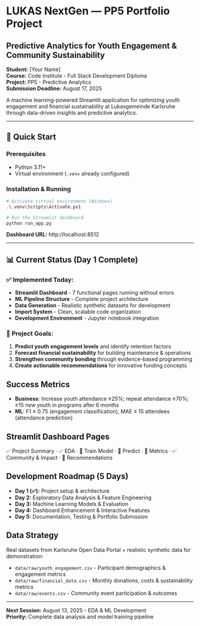 # LUKAS NextGen — PP5 Portfolio Project
## Predictive Analytics for Youth Engagement & Community Sustainability

**Student:** [Your Name]  
**Course:** Code Institute - Full Stack Development Diploma  
**Project:** PP5 - Predictive Analytics  
**Submission Deadline:** August 17, 2025  

A machine learning-powered Streamlit application for optimizing youth engagement and financial sustainability at Lukasgemeinde Karlsruhe through data-driven insights and predictive analytics.

---

## 🚀 Quick Start

### Prerequisites
- Python 3.11+
- Virtual environment (`.venv` already configured)

### Installation & Running
```bash
# Activate virtual environment (Windows)
.\.venv\Scripts\Activate.ps1

# Run the Streamlit dashboard  
python run_app.py
```
**Dashboard URL:** http://localhost:8512

---

## 📊 Current Status (Day 1 Complete)

### ✅ **Implemented Today:**
- **Streamlit Dashboard** - 7 functional pages running without errors
- **ML Pipeline Structure** - Complete project architecture 
- **Data Generation** - Realistic synthetic datasets for development
- **Import System** - Clean, scalable code organization
- **Development Environment** - Jupyter notebook integration

### 🎯 **Project Goals:**
1. **Predict youth engagement levels** and identify retention factors
2. **Forecast financial sustainability** for building maintenance & operations  
3. **Strengthen community bonding** through evidence-based programming
4. **Create actionable recommendations** for innovative funding concepts

## Success Metrics
- **Business**: Increase youth attendance ≥25%; repeat attendance ≥70%; ≥15 new youth in programs after 6 months
- **ML**: F1 ≥ 0.75 (engagement classification), MAE ≤ 15 attendees (attendance prediction)

## Streamlit Dashboard Pages
✅ Project Summary · ✅ EDA · 🔄 Train Model · 🔄 Predict · 🔄 Metrics · ✅ Community & Impact · 🔄 Recommendations

## Development Roadmap (5 Days)
- **Day 1 (✅):** Project setup & architecture
- **Day 2:** Exploratory Data Analysis & Feature Engineering  
- **Day 3:** Machine Learning Models & Evaluation
- **Day 4:** Dashboard Enhancement & Interactive Features
- **Day 5:** Documentation, Testing & Portfolio Submission

## Data Strategy
Real datasets from Karlsruhe Open Data Portal + realistic synthetic data for demonstration:
- `data/raw/youth_engagement.csv` - Participant demographics & engagement metrics
- `data/raw/financial_data.csv` - Monthly donations, costs & sustainability metrics  
- `data/raw/events.csv` - Community event participation & outcomes

---

**Next Session:** August 13, 2025 - EDA & ML Development  
**Priority:** Complete data analysis and model training pipeline